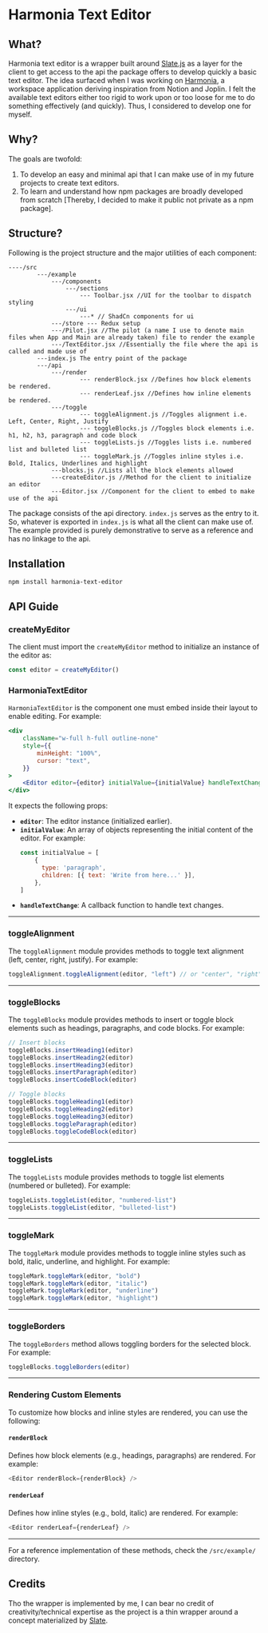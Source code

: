 # Harmonia Text Editor

## What?
Harmonia text editor is a wrapper built around [Slate.js](https://github.com/ianstormtaylor/slate) as a layer for the client to get access to the api the package offers to develop quickly a basic text editor. The idea surfaced when I was working on [Harmonia](https://github.com/suu-b/Harmonia), a workspace application deriving inspiration from Notion and Joplin. I felt the available text editors either too rigid to work upon or too loose for me to do something effectively (and quickly). Thus, I considered to develop one for myself.

## Why?
The goals are twofold:
1. To develop an easy and minimal api that I can make use of in my future projects to create text editors.
2. To learn and understand how npm packages are broadly developed from scratch [Thereby, I decided to make it public not private as a npm package].

## Structure?
Following is the project structure and the major utilities of each component:
```
----/src
        ---/example
            ---/components
                ---/sections
                    --- Toolbar.jsx //UI for the toolbar to dispatch styling
                ---/ui
                    ---* // ShadCn components for ui
            ---/store --- Redux setup       
            ---/Pilot.jsx //The pilot (a name I use to denote main files when App and Main are already taken) file to render the example
            ---/TextEditor.jsx //Essentially the file where the api is called and made use of
        ---index.js The entry point of the package
        ---/api
            ---/render
                    --- renderBlock.jsx //Defines how block elements be rendered.
                    --- renderLeaf.jsx //Defines how inline elements be rendered.
            ---/toggle
                    --- toggleAlignment.js //Toggles alignment i.e. Left, Center, Right, Justify
                    --- toggleBlocks.js //Toggles block elements i.e. h1, h2, h3, paragraph and code block
                    --- toggleLists.js //Toggles lists i.e. numbered list and bulleted list
                    --- toggleMark.js //Toggles inline styles i.e. Bold, Italics, Underlines and highlight
            ---blocks.js //Lists all the block elements allowed
            ---createEditor.js //Method for the client to initialize an editor
            ---Editor.jsx //Component for the client to embed to make use of the api
```
The package consists of the api directory. ```index.js``` serves as the entry to it. So, whatever is exported in ```index.js``` is what all the client can make use of. The example provided is purely demonstrative to serve as a reference and has no linkage to the api.

## Installation
```
npm install harmonia-text-editor
```

## API Guide

### createMyEditor
The client must import the `createMyEditor` method to initialize an instance of the editor as:
```javascript
const editor = createMyEditor()
```

### HarmoniaTextEditor
`HarmoniaTextEditor` is the component one must embed inside their layout to enable editing. For example:
```jsx
<div
    className="w-full h-full outline-none"
    style={{
        minHeight: "100%",
        cursor: "text",
    }}
>
    <Editor editor={editor} initialValue={initialValue} handleTextChange={handleTextChange} />
</div>
```

It expects the following props:
- **`editor`**: The editor instance (initialized earlier).
- **`initialValue`**: An array of objects representing the initial content of the editor. For example:
  ```javascript
  const initialValue = [
      {
        type: 'paragraph',
        children: [{ text: 'Write from here...' }],
      },
  ]
  ```
- **`handleTextChange`**: A callback function to handle text changes.

---

### toggleAlignment
The `toggleAlignment` module provides methods to toggle text alignment (left, center, right, justify). For example:
```javascript
toggleAlignment.toggleAlignment(editor, "left") // or "center", "right", "justify"
```

---

### toggleBlocks
The `toggleBlocks` module provides methods to insert or toggle block elements such as headings, paragraphs, and code blocks. For example:
```javascript
// Insert blocks
toggleBlocks.insertHeading1(editor)
toggleBlocks.insertHeading2(editor)
toggleBlocks.insertHeading3(editor)
toggleBlocks.insertParagraph(editor)
toggleBlocks.insertCodeBlock(editor)

// Toggle blocks
toggleBlocks.toggleHeading1(editor)
toggleBlocks.toggleHeading2(editor)
toggleBlocks.toggleHeading3(editor)
toggleBlocks.toggleParagraph(editor)
toggleBlocks.toggleCodeBlock(editor)
```

---

### toggleLists
The `toggleLists` module provides methods to toggle list elements (numbered or bulleted). For example:
```javascript
toggleLists.toggleList(editor, "numbered-list") 
toggleLists.toggleList(editor, "bulleted-list") 
```

---

### toggleMark
The `toggleMark` module provides methods to toggle inline styles such as bold, italic, underline, and highlight. For example:
```javascript
toggleMark.toggleMark(editor, "bold") 
toggleMark.toggleMark(editor, "italic") 
toggleMark.toggleMark(editor, "underline") 
toggleMark.toggleMark(editor, "highlight") 
```

---

### toggleBorders
The `toggleBorders` method allows toggling borders for the selected block. For example:
```javascript
toggleBlocks.toggleBorders(editor)
```

---

### Rendering Custom Elements
To customize how blocks and inline styles are rendered, you can use the following:

#### `renderBlock`
Defines how block elements (e.g., headings, paragraphs) are rendered. For example:
```javascript
<Editor renderBlock={renderBlock} />
```

#### `renderLeaf`
Defines how inline styles (e.g., bold, italic) are rendered. For example:
```javascript
<Editor renderLeaf={renderLeaf} />
```

---

For a reference implementation of these methods, check the `/src/example/` directory.

## Credits
Tho the wrapper is implemented by me, I can bear no credit of creativity/technical expertise as the project is a thin wrapper around a concept materialized by [Slate](https://github.com/ianstormtaylor/slate).
